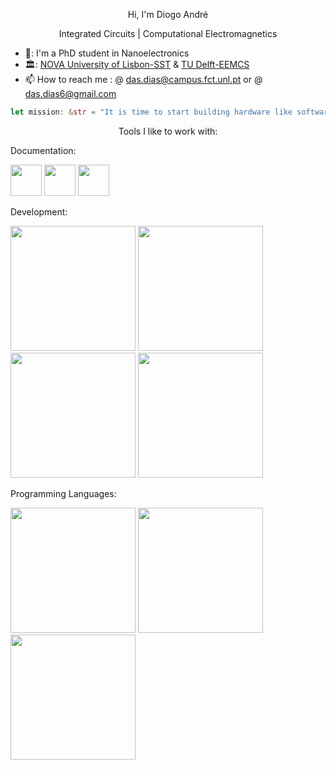 

<p align=center> Hi, I'm Diogo André </p>

<p align=center> Integrated Circuits | Computational Electromagnetics </p>

- 🔭: I'm a PhD student in Nanoelectronics
- 🏛️: [NOVA University of Lisbon-SST](https://www.fct.unl.pt/en) & [TU Delft-EEMCS](https://www.tudelft.nl/en/eemcs)
- 📫 How to reach me : @ das.dias@campus.fct.unl.pt or @ das.dias6@gmail.com

<!--START_SECTION:waka-->
<!--END_SECTION:waka-->

```rust
let mission: &str = "It is time to start building hardware like software is built."
```

<link rel="stylesheet" href="https://cdn.jsdelivr.net/gh/devicons/devicon@v2.15.1/devicon.min.css">

<p align=center>Tools I like to work with:</p>

Documentation:
<div>
       <img src="https://cdn.jsdelivr.net/gh/devicons/devicon/icons/html5/html5-original-wordmark.svg" width=50 />     
       <img src="https://cdn.jsdelivr.net/gh/devicons/devicon/icons/markdown/markdown-original.svg" width=50 />   
       <img src="https://cdn.jsdelivr.net/gh/devicons/devicon/icons/jupyter/jupyter-original-wordmark.svg" width=50 />
</div>

       

Development:

<img src="https://cdn.jsdelivr.net/gh/devicons/devicon/icons/git/git-plain-wordmark.svg" width=200 />                   

<img src="https://cdn.jsdelivr.net/gh/devicons/devicon/icons/docker/docker-original-wordmark.svg" width=200 />
            
<img src="https://cdn.jsdelivr.net/gh/devicons/devicon/icons/vscode/vscode-original-wordmark.svg" width=200 />

<img src="https://cdn.jsdelivr.net/gh/devicons/devicon/icons/vim/vim-original.svg" width=200 />          

Programming Languages:

<i class="devicon-rust-plain"></i>

<img src="https://cdn.jsdelivr.net/gh/devicons/devicon/icons/python/python-original-wordmark.svg" width=200 />
        
<img src="https://cdn.jsdelivr.net/gh/devicons/devicon/icons/typescript/typescript-original.svg" width=200 />          
          
<img src="https://cdn.jsdelivr.net/gh/devicons/devicon/icons/c/c-original.svg" width=200 />



<!---
das-dias/das-dias is a ✨ special ✨ repository because its `README.md` (this file) appears on your GitHub profile.
You can click the Preview link to take a look at your changes.
--->
